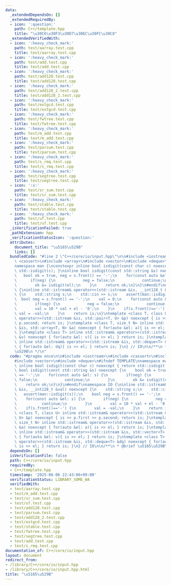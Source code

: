 ```yaml
---
data:
  _extendedDependsOn: []
  _extendedRequiredBy:
  - icon: ':question:'
    path: C++/template.hpp
    title: "\u30C6\u30F3\u30D7\u30EC\u30FC\u30C8"
  _extendedVerifiedWith:
  - icon: ':heavy_check_mark:'
    path: test/aarray.test.cpp
    title: test/aarray.test.cpp
  - icon: ':heavy_check_mark:'
    path: test/add.test.cpp
    title: test/add.test.cpp
  - icon: ':heavy_check_mark:'
    path: test/add128.test.cpp
    title: test/add128.test.cpp
  - icon: ':heavy_check_mark:'
    path: test/add128_2.test.cpp
    title: test/add128_2.test.cpp
  - icon: ':heavy_check_mark:'
    path: test/extgcd.test.cpp
    title: test/extgcd.test.cpp
  - icon: ':heavy_check_mark:'
    path: test/fwtree.test.cpp
    title: test/fwtree.test.cpp
  - icon: ':heavy_check_mark:'
    path: test/m_add.test.cpp
    title: test/m_add.test.cpp
  - icon: ':heavy_check_mark:'
    path: test/parsum.test.cpp
    title: test/parsum.test.cpp
  - icon: ':heavy_check_mark:'
    path: test/s_rmq.test.cpp
    title: test/s_rmq.test.cpp
  - icon: ':heavy_check_mark:'
    path: test/segtree.test.cpp
    title: test/segtree.test.cpp
  - icon: ':x:'
    path: test/sr_sum.test.cpp
    title: test/sr_sum.test.cpp
  - icon: ':heavy_check_mark:'
    path: test/stable.test.cpp
    title: test/stable.test.cpp
  - icon: ':heavy_check_mark:'
    path: test/uf.test.cpp
    title: test/uf.test.cpp
  _isVerificationFailed: true
  _pathExtension: hpp
  _verificationStatusIcon: ':question:'
  attributes:
    document_title: "\u5165\u529B"
    links: []
  bundledCode: "#line 2 \"C++/core/io/input.hpp\"\n\n#include <iostream>\n#include\
    \ <cassert>\n#include <array>\n#include <vector>\n#include <deque>\n#ifndef TEMPLATE\n\
    namespace man {\nconstexpr inline bool isdigit(const char c) noexcept { return\
    \ std::isdigit(c); }\ninline bool isdigit(const std::string &s) noexcept {\n \
    \   bool ok = true, neg = s.front() == '-';\n    for(const auto &el: s) {\n  \
    \      if(neg) {\n            neg = false;\n            continue;\n        }\n\
    \        ok &= isdigit(el);\n    }\n    return ok;\n}\n}\n#endif\nnamespace IO\
    \ {\ninline std::istream& operator>>(std::istream &is, __int128_t &val) noexcept\
    \ {\n    std::string s;\n    std::cin >> s;\n    assert(man::isdigit(s));\n  \
    \  bool neg = s.front() == '-';\n    val = 0;\n    for(const auto &el: s) {\n\
    \        if(neg) {\n            neg = false;\n            continue;\n        }\n\
    \        val = 10 * val + el - '0';\n    }\n    if(s.front()=='-') {\n       \
    \ val = -val;\n    }\n    return is;\n}\ntemplate <class T, class U> inline std::istream&\
    \ operator>>(std::istream &is, std::pair<T, U> &p) noexcept { is >> p.first >>\
    \ p.second; return is; }\ntemplate <class T, size_t N> inline std::istream& operator>>(std::istream\
    \ &is, std::array<T, N> &a) noexcept { for(auto &el: a){ is >> el; } return is;\
    \ }\ntemplate <class T> inline std::istream& operator>>(std::istream &is, std::vector<T>\
    \ &v) noexcept { for(auto &el: v){ is >> el; } return is; }\ntemplate <class T>\
    \ inline std::istream& operator>>(std::istream &is, std::deque<T> &dq) noexcept\
    \ { for(auto &el: dq){ is >> el; } return is; }\n} // IO\n\n/**\n * @brief \u5165\
    \u529B\n */\n"
  code: "#pragma once\n\n#include <iostream>\n#include <cassert>\n#include <array>\n\
    #include <vector>\n#include <deque>\n#ifndef TEMPLATE\nnamespace man {\nconstexpr\
    \ inline bool isdigit(const char c) noexcept { return std::isdigit(c); }\ninline\
    \ bool isdigit(const std::string &s) noexcept {\n    bool ok = true, neg = s.front()\
    \ == '-';\n    for(const auto &el: s) {\n        if(neg) {\n            neg =\
    \ false;\n            continue;\n        }\n        ok &= isdigit(el);\n    }\n\
    \    return ok;\n}\n}\n#endif\nnamespace IO {\ninline std::istream& operator>>(std::istream\
    \ &is, __int128_t &val) noexcept {\n    std::string s;\n    std::cin >> s;\n \
    \   assert(man::isdigit(s));\n    bool neg = s.front() == '-';\n    val = 0;\n\
    \    for(const auto &el: s) {\n        if(neg) {\n            neg = false;\n \
    \           continue;\n        }\n        val = 10 * val + el - '0';\n    }\n\
    \    if(s.front()=='-') {\n        val = -val;\n    }\n    return is;\n}\ntemplate\
    \ <class T, class U> inline std::istream& operator>>(std::istream &is, std::pair<T,\
    \ U> &p) noexcept { is >> p.first >> p.second; return is; }\ntemplate <class T,\
    \ size_t N> inline std::istream& operator>>(std::istream &is, std::array<T, N>\
    \ &a) noexcept { for(auto &el: a){ is >> el; } return is; }\ntemplate <class T>\
    \ inline std::istream& operator>>(std::istream &is, std::vector<T> &v) noexcept\
    \ { for(auto &el: v){ is >> el; } return is; }\ntemplate <class T> inline std::istream&\
    \ operator>>(std::istream &is, std::deque<T> &dq) noexcept { for(auto &el: dq){\
    \ is >> el; } return is; }\n} // IO\n\n/**\n * @brief \u5165\u529B\n */"
  dependsOn: []
  isVerificationFile: false
  path: C++/core/io/input.hpp
  requiredBy:
  - C++/template.hpp
  timestamp: '2025-06-06 22:43:06+09:00'
  verificationStatus: LIBRARY_SOME_WA
  verifiedWith:
  - test/aarray.test.cpp
  - test/m_add.test.cpp
  - test/sr_sum.test.cpp
  - test/uf.test.cpp
  - test/add128.test.cpp
  - test/parsum.test.cpp
  - test/add128_2.test.cpp
  - test/extgcd.test.cpp
  - test/stable.test.cpp
  - test/fwtree.test.cpp
  - test/segtree.test.cpp
  - test/add.test.cpp
  - test/s_rmq.test.cpp
documentation_of: C++/core/io/input.hpp
layout: document
redirect_from:
- /library/C++/core/io/input.hpp
- /library/C++/core/io/input.hpp.html
title: "\u5165\u529B"
---
```


